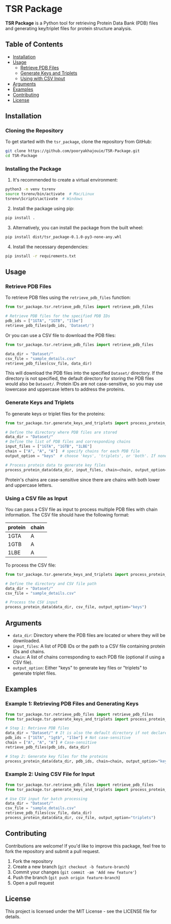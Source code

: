 # TSR Package

**TSR Package** is a Python tool for retrieving Protein Data Bank (PDB) files and generating key/triplet files for protein structure analysis.

## Table of Contents
- [Installation](#installation)
- [Usage](#usage)
  - [Retrieve PDB Files](#retrieve-pdb-files)
  - [Generate Keys and Triplets](#generate-keys-and-triplets)
  - [Using with CSV Input](#using-with-csv-input)
- [Arguments](#arguments)
- [Examples](#examples)
- [Contributing](#contributing)
- [License](#license)

## Installation

### Cloning the Repository

To get started with the `tsr_package`, clone the repository from GitHub:

```bash
git clone https://github.com/pooryakhajouie/TSR-Package.git
cd TSR-Package
```

### Installing the Package
1. It's recommended to create a virtual environment:

```bash
python3 -m venv tsrenv
source tsrenv/bin/activate  # Mac/Linux
tsrenv\Scripts\activate  # Windows
```

2. Install the package using pip:

```bash
pip install .
```

3. Alternatively, you can install the package from the built wheel:

```bash
pip install dist/tsr_package-0.1.0-py3-none-any.whl
```

4. Install the necessary dependencies:

```bash
pip install -r requirements.txt
```

## Usage
### Retrieve PDB Files
To retrieve PDB files using the `retrieve_pdb_files` function:

```python
from tsr_package.tsr.retrieve_pdb_files import retrieve_pdb_files

# Retrieve PDB files for the specified PDB IDs
pdb_ids = ["1GTA", "1GTB", "1lbe"]
retrieve_pdb_files(pdb_ids, 'Dataset/')
```
Or you can use a CSV file to download the PDB files:
```python
from tsr_package.tsr.retrieve_pdb_files import retrieve_pdb_files

data_dir = "Dataset/"
csv_file = "sample_details.csv"
retrieve_pdb_files(csv_file, data_dir)
```

This will download the PDB files into the specified `Dataset/` directory. If the directory is not specified, the default directory for storing the PDB files would also be `Dataset/`.
Protein IDs are not case-sensitive, so you may use lowercase and uppercase letters to address the proteins.

### Generate Keys and Triplets
To generate keys or triplet files for the proteins:

```python
from tsr_package.tsr.generate_keys_and_triplets import process_protein_data

# Define the directory where PDB files are stored
data_dir = "Dataset/"
# Define the list of PDB files and corresponding chains
input_files = ["1GTA", "1GTB", "1LBE"]
chain = ["A", "A", "A"]  # specify chains for each PDB file
output_option = "keys"  # choose 'keys', 'triplets', or 'both'. If none, the function will generate both.

# Process protein data to generate key files
process_protein_data(data_dir, input_files, chain=chain, output_option=output_option)
```
Protein's chains are case-sensitive since there are chains with both lower and uppercase letters.

### Using a CSV file as Input
You can pass a CSV file as input to process multiple PDB files with chain information. The CSV file should have the following format:

|protein         |chain        |
|----------------|-------------|
|1GTA            |A            |
|1GTB            |A            |
|1LBE            |A            |

To process the CSV file:

```python
from tsr_package.tsr.generate_keys_and_triplets import process_protein_data

# Define the directory and CSV file path
data_dir = "Dataset/"
csv_file = "sample_details.csv"

# Process the CSV input
process_protein_data(data_dir, csv_file, output_option="keys")
```

## Arguments
- `data_dir`: Directory where the PDB files are located or where they will be downloaded.
- `input_files`: A list of PDB IDs or the path to a CSV file containing protein IDs and chains.
- `chain`: A list of chains corresponding to each PDB file (optional if using a CSV file).
- `output_option`: Either "keys" to generate key files or "triplets" to generate triplet files.

## Examples
### Example 1: Retrieving PDB Files and Generating Keys

```python
from tsr_package.tsr.retrieve_pdb_files import retrieve_pdb_files
from tsr_package.tsr.generate_keys_and_triplets import process_protein_data

# Step 1: Retrieve PDB files
data_dir = "Dataset/" # It is also the default directory if not declared
pdb_ids = ["1GTA", "1gtb", "1lbe"] # Not case-sensitive
chain = ["A", "A", "A"] # Case-sensitive
retrieve_pdb_files(pdb_ids, data_dir)

# Step 2: Generate key files for the proteins
process_protein_data(data_dir, pdb_ids, chain=chain, output_option="keys") # Modify the output option as desired
```

### Example 2: Using CSV File for Input

```python
from tsr_package.tsr.retrieve_pdb_files import retrieve_pdb_files
from tsr_package.tsr.generate_keys_and_triplets import process_protein_data

# Use CSV input for batch processing
data_dir = "Dataset/"
csv_file = "sample_details.csv"
retrieve_pdb_files(csv_file, data_dir)
process_protein_data(data_dir, csv_file, output_option="triplets")
```

## Contributing
Contributions are welcome! If you'd like to improve this package, feel free to fork the repository and submit a pull request.

1. Fork the repository
2. Create a new branch (`git checkout -b feature-branch`)
3. Commit your changes (`git commit -am 'Add new feature'`)
4. Push the branch (`git push origin feature-branch`)
5. Open a pull request

## License
This project is licensed under the MIT License - see the LICENSE file for details.
